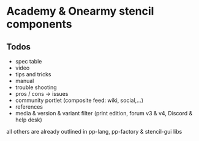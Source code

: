 # Academy & Onearmy stencil components

## Todos

- spec table
- video
- tips and tricks
- manual
- trouble shooting
- pros / cons
-> issues
- community portlet (composite feed: wiki, social,...)
- references
- media & version & variant filter (print edition, forum v3 & v4, Discord & help desk)

all others are already outlined in pp-lang, pp-factory & stencil-gui libs

